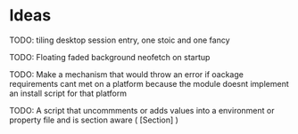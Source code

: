 # Ideas

TODO: tiling desktop session entry, one stoic and one fancy

TODO: Floating faded background neofetch on startup

TODO: Make a mechanism that would throw an error if oackage requirements
cant met on a platform because the module doesnt implement an install script
for that platform

TODO: A script that uncommments or adds values into a environment or
property file and is section aware ( [Section] )
